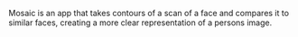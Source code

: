 Mosaic is an app that takes contours of a scan of a face and compares it to similar faces, creating a more clear representation of a persons image.